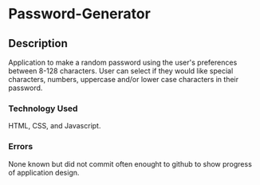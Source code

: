 # Password-Generator

## Description
Application to make a random password using the user's preferences between 8-128 characters. User can select if they would like special characters, numbers, uppercase and/or lower case characters in their password.

### Technology Used
HTML, CSS, and Javascript.

### Errors
None known but did not commit often enought to github to show progress of application design.
